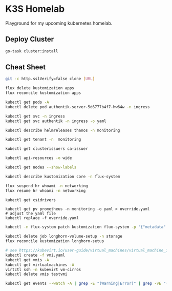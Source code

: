# K3S Homelab

Playground for my upcoming kubernetes homelab.

## Deploy Cluster

```bash
go-task cluster:install
```

## Cheat Sheet

```bash
git -c http.sslVerify=false clone [URL]
```

```bash
flux delete kustomization apps
flux reconcile kustomization apps
```

```bash
kubectl get pods -A
kubectl delete pod authentik-server-5d6777b4f7-hw64w -n ingress
```

```bash
kubectl get svc -n ingress
kubectl get svc authentik -n ingress -o yaml
```

```bash
kubectl describe helmreleases thanos -n monitoring
```

```bash
kubectl get tenant -n  monitoring
```

```bash
kubectl get clusterissuers ca-issuer
```

```bash
kubectl api-resources -o wide
```

```bash
kubectl get nodes --show-labels
```

```bash
kubectl describe kustomization core -n flux-system
```

```bash
flux suspend hr whoami -n networking
flux resume hr whoami -n networking
```

```bash
kubectl get csidrivers
```

```
kubectl get pv prometheus -n monitoring -o yaml > override.yaml
# adjust the yaml file
kubectl replace -f override.yaml
```

```bash
kubectl -n flux-system patch kustomization flux-system -p '{"metadata":{"finalizers":null}}'
```

```bash
kubectl delete job longhorn-volume-setup -n storage
flux reconcile kustomization longhorn-setup
```

```bash
# see https://kubevirt.io/user-guide/virtual_machines/virtual_machine_instances/
kubectl create -f vmi.yaml
kubectl get vmis -A
kubectl get virtualmachines -A
virtctl ssh -n kubevirt vm-cirros
kubectl delete vmis testvmi
```

```bash
kubectl get events --watch -A | grep -E "(Warning|Error)" | grep -vE "(Readiness|MountVolume)"
```
